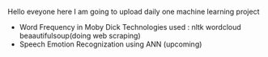 Hello eveyone here I am going to upload daily one machine learning project 
- Word Frequency in Moby Dick
  Technologies used : nltk wordcloud beaautifulsoup(doing web scraping)
- Speech Emotion Recognization using ANN (upcoming)
